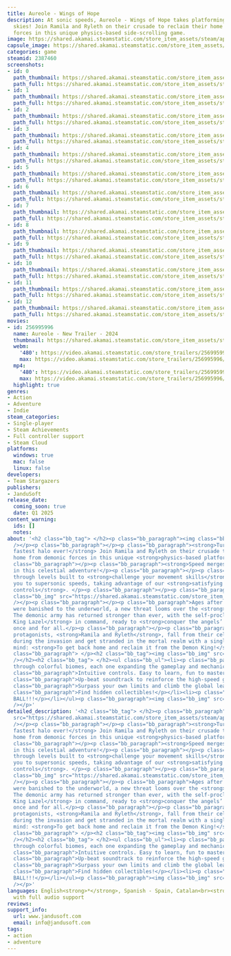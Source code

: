 ```yaml
---
title: Aureole - Wings of Hope
description: At sonic speeds, Aureole - Wings of Hope takes platforming to the literal
  skies! Join Ramila and Ryleth on their crusade to reclaim their home from demonic
  forces in this unique physics-based side-scrolling game.
image: https://shared.akamai.steamstatic.com/store_item_assets/steam/apps/2387460/header.jpg?t=1733143302
capsule_image: https://shared.akamai.steamstatic.com/store_item_assets/steam/apps/2387460/capsule_231x87.jpg?t=1733143302
categories: game
steamid: 2387460
screenshots:
- id: 0
  path_thumbnail: https://shared.akamai.steamstatic.com/store_item_assets/steam/apps/2387460/ss_7ef1d19922bba30db1be4c1d7a6f0eb624fbeb01.600x338.jpg?t=1733143302
  path_full: https://shared.akamai.steamstatic.com/store_item_assets/steam/apps/2387460/ss_7ef1d19922bba30db1be4c1d7a6f0eb624fbeb01.1920x1080.jpg?t=1733143302
- id: 1
  path_thumbnail: https://shared.akamai.steamstatic.com/store_item_assets/steam/apps/2387460/ss_2facd75bd4308e1332cbc2e7d0ed2c6b8b3f306a.600x338.jpg?t=1733143302
  path_full: https://shared.akamai.steamstatic.com/store_item_assets/steam/apps/2387460/ss_2facd75bd4308e1332cbc2e7d0ed2c6b8b3f306a.1920x1080.jpg?t=1733143302
- id: 2
  path_thumbnail: https://shared.akamai.steamstatic.com/store_item_assets/steam/apps/2387460/ss_8fe910df8530fe82bfd66507115ec31c4719b30d.600x338.jpg?t=1733143302
  path_full: https://shared.akamai.steamstatic.com/store_item_assets/steam/apps/2387460/ss_8fe910df8530fe82bfd66507115ec31c4719b30d.1920x1080.jpg?t=1733143302
- id: 3
  path_thumbnail: https://shared.akamai.steamstatic.com/store_item_assets/steam/apps/2387460/ss_38ed5a8a9a48d2d54f9c2963d122f4adb110250a.600x338.jpg?t=1733143302
  path_full: https://shared.akamai.steamstatic.com/store_item_assets/steam/apps/2387460/ss_38ed5a8a9a48d2d54f9c2963d122f4adb110250a.1920x1080.jpg?t=1733143302
- id: 4
  path_thumbnail: https://shared.akamai.steamstatic.com/store_item_assets/steam/apps/2387460/ss_1059b5d119075a6d5f5065cc3528628d3d897b07.600x338.jpg?t=1733143302
  path_full: https://shared.akamai.steamstatic.com/store_item_assets/steam/apps/2387460/ss_1059b5d119075a6d5f5065cc3528628d3d897b07.1920x1080.jpg?t=1733143302
- id: 5
  path_thumbnail: https://shared.akamai.steamstatic.com/store_item_assets/steam/apps/2387460/ss_38ba6976c1e6814fc34a83fbe8d6f438894b86a5.600x338.jpg?t=1733143302
  path_full: https://shared.akamai.steamstatic.com/store_item_assets/steam/apps/2387460/ss_38ba6976c1e6814fc34a83fbe8d6f438894b86a5.1920x1080.jpg?t=1733143302
- id: 6
  path_thumbnail: https://shared.akamai.steamstatic.com/store_item_assets/steam/apps/2387460/ss_86f1376422cf8ba6412b1824326f0375dce0d635.600x338.jpg?t=1733143302
  path_full: https://shared.akamai.steamstatic.com/store_item_assets/steam/apps/2387460/ss_86f1376422cf8ba6412b1824326f0375dce0d635.1920x1080.jpg?t=1733143302
- id: 7
  path_thumbnail: https://shared.akamai.steamstatic.com/store_item_assets/steam/apps/2387460/ss_0237601491948a2f2ab8fd7cbe7d956cad0e61e8.600x338.jpg?t=1733143302
  path_full: https://shared.akamai.steamstatic.com/store_item_assets/steam/apps/2387460/ss_0237601491948a2f2ab8fd7cbe7d956cad0e61e8.1920x1080.jpg?t=1733143302
- id: 8
  path_thumbnail: https://shared.akamai.steamstatic.com/store_item_assets/steam/apps/2387460/ss_1abe02829a3c3f571b67ae75dde14e4ebd15c041.600x338.jpg?t=1733143302
  path_full: https://shared.akamai.steamstatic.com/store_item_assets/steam/apps/2387460/ss_1abe02829a3c3f571b67ae75dde14e4ebd15c041.1920x1080.jpg?t=1733143302
- id: 9
  path_thumbnail: https://shared.akamai.steamstatic.com/store_item_assets/steam/apps/2387460/ss_b3cfa7e61b5e080be33f7a79686e1c2d74226452.600x338.jpg?t=1733143302
  path_full: https://shared.akamai.steamstatic.com/store_item_assets/steam/apps/2387460/ss_b3cfa7e61b5e080be33f7a79686e1c2d74226452.1920x1080.jpg?t=1733143302
- id: 10
  path_thumbnail: https://shared.akamai.steamstatic.com/store_item_assets/steam/apps/2387460/ss_0df7e7ad5ea015aa91114be3009519240dd8b30e.600x338.jpg?t=1733143302
  path_full: https://shared.akamai.steamstatic.com/store_item_assets/steam/apps/2387460/ss_0df7e7ad5ea015aa91114be3009519240dd8b30e.1920x1080.jpg?t=1733143302
- id: 11
  path_thumbnail: https://shared.akamai.steamstatic.com/store_item_assets/steam/apps/2387460/ss_7044627101f8be04555e47ccedc83b664e893d77.600x338.jpg?t=1733143302
  path_full: https://shared.akamai.steamstatic.com/store_item_assets/steam/apps/2387460/ss_7044627101f8be04555e47ccedc83b664e893d77.1920x1080.jpg?t=1733143302
- id: 12
  path_thumbnail: https://shared.akamai.steamstatic.com/store_item_assets/steam/apps/2387460/ss_98c10b94f4210f163efbb42dc09800fa4b58d6d2.600x338.jpg?t=1733143302
  path_full: https://shared.akamai.steamstatic.com/store_item_assets/steam/apps/2387460/ss_98c10b94f4210f163efbb42dc09800fa4b58d6d2.1920x1080.jpg?t=1733143302
movies:
- id: 256995996
  name: Aureole - New Trailer - 2024
  thumbnail: https://shared.akamai.steamstatic.com/store_item_assets/steam/apps/256995996/movie.293x165.jpg?t=1711010224
  webm:
    '480': https://video.akamai.steamstatic.com/store_trailers/256995996/movie480_vp9.webm?t=1711010224
    max: https://video.akamai.steamstatic.com/store_trailers/256995996/movie_max_vp9.webm?t=1711010224
  mp4:
    '480': https://video.akamai.steamstatic.com/store_trailers/256995996/movie480.mp4?t=1711010224
    max: https://video.akamai.steamstatic.com/store_trailers/256995996/movie_max.mp4?t=1711010224
  highlight: true
genres:
- Action
- Adventure
- Indie
steam_categories:
- Single-player
- Steam Achievements
- Full controller support
- Steam Cloud
platforms:
  windows: true
  mac: false
  linux: false
developers:
- Team Stargazers
publishers:
- JanduSoft
release_date:
  coming_soon: true
  date: Q1 2025
content_warning:
  ids: []
  notes:
about: '<h2 class="bb_tag"> </h2><p class="bb_paragraph"><img class="bb_img" src="https://shared.akamai.steamstatic.com/store_item_assets/steam/apps/2387460/extras/OVERLAY_2BUENO.gif?t=1733143302"
  /></p><p class="bb_paragraph"></p><p class="bb_paragraph"><strong>Turn into the
  fastest halo ever!</strong> Join Ramila and Ryleth on their crusade to reclaim their
  home from demonic forces in this unique <strong>physics-based platformer</strong>.</p><p
  class="bb_paragraph"></p><p class="bb_paragraph"><strong>Speed merges with precision</strong>
  in this celestial adventure!</p><p class="bb_paragraph"></p><p class="bb_paragraph">Dash
  through levels built to <strong>challenge your movement skills</strong> and push
  you to supersonic speeds, taking advantage of our <strong>satisfying and snappy
  controls</strong>. </p><p class="bb_paragraph"></p><p class="bb_paragraph"><img
  class="bb_img" src="https://shared.akamai.steamstatic.com/store_item_assets/steam/apps/2387460/extras/OVERLAY_1BUENO.gif?t=1733143302"
  /></p><p class="bb_paragraph"></p><p class="bb_paragraph">Ages after the demons
  were banished to the underworld, a new threat looms over the <strong>Heaven Kingdom</strong>.
  The demonic army has returned stronger than ever, with the self-proclaimed <strong>Demon
  King Lazel</strong> in command, ready to <strong>conquer the angels’ domains</strong>
  once and for all.</p><p class="bb_paragraph"></p><p class="bb_paragraph">Our angelic
  protagonists, <strong>Ramila and Ryleth</strong>, fall from their celestial kingdom
  during the invasion and get stranded in the mortal realm with a single mission in
  mind: <strong>To get back home and reclaim it from the Demon King!</strong></p><p
  class="bb_paragraph"> </p><h2 class="bb_tag"><img class="bb_img" src="https://shared.akamai.steamstatic.com/store_item_assets/steam/apps/2387460/extras/OVERLAY_3BUENO.gif?t=1733143302"
  /></h2><h2 class="bb_tag"> </h2><ul class="bb_ul"><li><p class="bb_paragraph">Travel
  through colorful biomes, each one expanding the gameplay and mechanics!</p></li><li><p
  class="bb_paragraph">Intuitive controls. Easy to learn, fun to master!</p></li><li><p
  class="bb_paragraph">Up-beat soundtrack to reinforce the high-speed gameplay!</p></li><li><p
  class="bb_paragraph">Surpass your own limits and climb the global leaderboards.</p></li><li><p
  class="bb_paragraph">Find hidden collectibles!</p></li><li><p class="bb_paragraph">BEACH
  BALL!!!</p></li></ul><p class="bb_paragraph"><img class="bb_img" src="https://shared.akamai.steamstatic.com/store_item_assets/steam/apps/2387460/extras/OVERLAY_4.gif?t=1733143302"
  /></p>'
detailed_description: '<h2 class="bb_tag"> </h2><p class="bb_paragraph"><img class="bb_img"
  src="https://shared.akamai.steamstatic.com/store_item_assets/steam/apps/2387460/extras/OVERLAY_2BUENO.gif?t=1733143302"
  /></p><p class="bb_paragraph"></p><p class="bb_paragraph"><strong>Turn into the
  fastest halo ever!</strong> Join Ramila and Ryleth on their crusade to reclaim their
  home from demonic forces in this unique <strong>physics-based platformer</strong>.</p><p
  class="bb_paragraph"></p><p class="bb_paragraph"><strong>Speed merges with precision</strong>
  in this celestial adventure!</p><p class="bb_paragraph"></p><p class="bb_paragraph">Dash
  through levels built to <strong>challenge your movement skills</strong> and push
  you to supersonic speeds, taking advantage of our <strong>satisfying and snappy
  controls</strong>. </p><p class="bb_paragraph"></p><p class="bb_paragraph"><img
  class="bb_img" src="https://shared.akamai.steamstatic.com/store_item_assets/steam/apps/2387460/extras/OVERLAY_1BUENO.gif?t=1733143302"
  /></p><p class="bb_paragraph"></p><p class="bb_paragraph">Ages after the demons
  were banished to the underworld, a new threat looms over the <strong>Heaven Kingdom</strong>.
  The demonic army has returned stronger than ever, with the self-proclaimed <strong>Demon
  King Lazel</strong> in command, ready to <strong>conquer the angels’ domains</strong>
  once and for all.</p><p class="bb_paragraph"></p><p class="bb_paragraph">Our angelic
  protagonists, <strong>Ramila and Ryleth</strong>, fall from their celestial kingdom
  during the invasion and get stranded in the mortal realm with a single mission in
  mind: <strong>To get back home and reclaim it from the Demon King!</strong></p><p
  class="bb_paragraph"> </p><h2 class="bb_tag"><img class="bb_img" src="https://shared.akamai.steamstatic.com/store_item_assets/steam/apps/2387460/extras/OVERLAY_3BUENO.gif?t=1733143302"
  /></h2><h2 class="bb_tag"> </h2><ul class="bb_ul"><li><p class="bb_paragraph">Travel
  through colorful biomes, each one expanding the gameplay and mechanics!</p></li><li><p
  class="bb_paragraph">Intuitive controls. Easy to learn, fun to master!</p></li><li><p
  class="bb_paragraph">Up-beat soundtrack to reinforce the high-speed gameplay!</p></li><li><p
  class="bb_paragraph">Surpass your own limits and climb the global leaderboards.</p></li><li><p
  class="bb_paragraph">Find hidden collectibles!</p></li><li><p class="bb_paragraph">BEACH
  BALL!!!</p></li></ul><p class="bb_paragraph"><img class="bb_img" src="https://shared.akamai.steamstatic.com/store_item_assets/steam/apps/2387460/extras/OVERLAY_4.gif?t=1733143302"
  /></p>'
languages: English<strong>*</strong>, Spanish - Spain, Catalan<br><strong>*</strong>languages
  with full audio support
reviews:
support_info:
  url: www.jandusoft.com
  email: info@jandusoft.com
tags:
- action
- adventure
---
```


